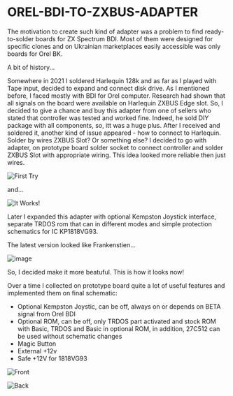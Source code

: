 # OREL-BDI-TO-ZXBUS-ADAPTER

The motivation to create such kind of adapter was a problem to find ready-to-solder boards for ZX Spectrum BDI.
Most of them were designed for specific clones and on Ukrainian marketplaces easily accessible was only boards for Orel BK.

A bit of history...

Somewhere in 2021 I soldered Harlequin 128k and as far as I played with Tape input, decided to expand and connect disk drive.
As I mentioned before, I faced mostly with BDI for Orel computer. Research had shown that all signals on the board were available on Harlequin ZXBUS Edge slot. So, I decided to give a chance and buy this adapter from one of sellers who stated that controller was tested and worked fine. Indeed, he sold DIY package with all components, so, itt was a huge plus.
After I received and soldered it, another kind of issue appeared - how to connect to Harlequin. Solder by wires ZXBUS Slot? Or something else?
I decided to go with adapter, on prototype board solder socket to connect controller and solder ZXBUS Slot with appropriate wiring.
This idea looked more reliable then just wires.

![First Try](https://github.com/user-attachments/assets/9f6a4674-6c41-4b27-9845-f5a056aa724c)

and...

![It Works!](https://github.com/user-attachments/assets/962e1164-06db-4440-8568-23cb4c16fcbc)

Later I expanded this adapter with optional Kempston Joystick interface, separate TRDOS rom that can in different modes and simple protection schematics for IC KP1818VG93.

The latest version looked like Frankenstien...

![image](https://github.com/user-attachments/assets/0a0ad775-c3cc-432a-9e29-f622c6610da8)

So, I decided make it more beatuful. This is how it looks now!

Over a time I collected on prototype board quite a lot of useful features and implemented them on final schematic:
 -  Optional Kempston Joystic, can be off, always on or depends on BETA signal from Orel BDI
 -  Optional ROM, can be off, only TRDOS part activated and stock ROM with Basic, TRDOS and Basic in optional ROM, in addition, 27C512 can be used without schematic changes
 -  Magic Button
 -  External +12v
 -  Safe +12V for 1818VG93

![Front](https://github.com/user-attachments/assets/a6c51c50-5229-422b-8bf5-36aefec4eb1e)

![Back](https://github.com/user-attachments/assets/25d68d1c-d072-4bc9-bad7-413a0bf37dd5)

